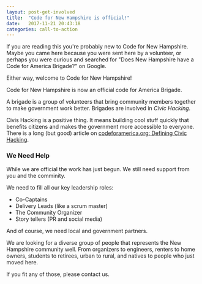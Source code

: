 ```yaml
---
layout: post-get-involved
title:  "Code for New Hampshire is official!"
date:   2017-11-21 20:43:18
categories: call-to-action
---
```



If you are reading this you're probably new to Code for New Hampshire. Maybe you came
here because you were sent here by a volunteer, or perhaps you were curious and searched
for "Does New Hampshire have a Code for America Brigade?" on Google.

Either way, welcome to Code for New Hampshire!

Code for New Hampshire is now an official code for America Brigade.

A brigade is a group of volunteers that bring community members together to make government work better. Brigades are involved in _Civic Hacking_.

Civis Hacking is a positive thing. It means building cool stuff quickly that benefits citizens and
makes the government more accessible to everyone. There is a long (but good) article on 
[codeforamerica.org: Defining Civic Hacking](http://www.codeforamerica.org/blog/2013/06/07/defining-civic-hacking/).

### We Need Help

While we are official the work has just begun. We still need support from you and the comminity.

We need to fill all our key leadership roles:

<ul class="fa-ul">
  <li><i class="fa-li fa fa-square-o"></i> Co-Captains</li>
  <li><i class="fa-li fa fa-square-o"></i> Delivery Leads (like a scrum master)</li>
  <li><i class="fa-li fa fa-square-o"></i> The Community Organizer</li>
  <li><i class="fa-li fa fa-square-o"></i> Story tellers (PR and social media)</li>
</ul>

And of course, we need local and government partners.

We are looking for a diverse group of people that represents the New Hampshire community well. From
organizers to engineers, renters to home owners, students to retirees, urban to rural, and natives to people who just moved here.

If you fit any of those, please contact us.
